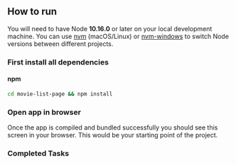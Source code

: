 ## How to run

You will need to have Node **10.16.0** or later on your local development machine. You can use [nvm](https://github.com/creationix/nvm#installation) (macOS/Linux) or [nvm-windows](https://github.com/coreybutler/nvm-windows#node-version-manager-nvm-for-windows) to switch Node versions between different projects.

### First install all dependencies

#### npm

```sh
cd movie-list-page && npm install
```

### Open app in browser

Once the app is compiled and bundled successfully you should see this screen in your browser. This would be your starting point of the project.

### Completed Tasks
